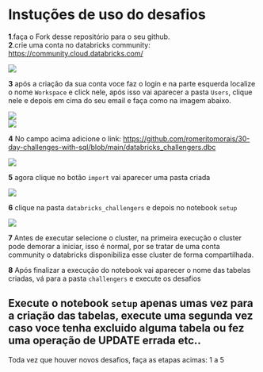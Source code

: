 # Instuções de uso do desafios

**1**.faça o Fork desse repositório para o seu github.  
**2**.crie uma conta no databricks community: https://community.cloud.databricks.com/

![](https://github.com/romeritomorais/30-day-challenges-with-sql/blob/main/src/img/dbc-7.png)  

**3** após a criação da sua conta voce faz o login e na parte esquerda localize o nome `Workspace` e click nele, após isso vai aparecer a pasta `Users`, clique nele e depois em cima do seu email e faça como na imagem abaixo.

![](https://github.com/romeritomorais/30-day-challenges-with-sql/blob/main/src/img/dbc-1.png)  
![](https://github.com/romeritomorais/30-day-challenges-with-sql/blob/main/src/img/dbc-2.png)  

**4** No campo acima adicione o link: https://github.com/romeritomorais/30-day-challenges-with-sql/blob/main/databricks_challengers.dbc

![](https://github.com/romeritomorais/30-day-challenges-with-sql/blob/main/src/img/dbc-3.png) 

**5** agora clique no botão `import` vai aparecer uma pasta criada

![](https://github.com/romeritomorais/30-day-challenges-with-sql/blob/main/src/img/dbc-4.png) 

**6** clique na pasta `databricks_challengers` e depois no notebook `setup`

![](https://github.com/romeritomorais/30-day-challenges-with-sql/blob/main/src/img/dbc-5.png)  

**7** Antes de executar selecione o cluster, na primeira execução o cluster pode demorar a iniciar, isso é normal, por se tratar de uma conta community o databricks disponibiliza esse cluster de forma compartilhada.

**8** Após finalizar a execução do notebook vai aparecer o nome das tabelas criadas, vá para a pasta `challengers` e execute os desafios

## Execute o notebook `setup` apenas umas vez para a criação das tabelas, execute uma segunda vez caso voce tenha excluido alguma tabela ou fez uma operação de UPDATE errada etc..

Toda vez que houver novos desafios, faça as etapas acimas: 1 a 5
